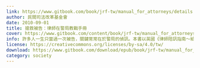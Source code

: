 ```yaml
---
link: https://www.gitbook.com/book/jrf-tw/manual_for_attorneys/details
author: 民間司法改革基金會
date: 2010-09-01
title: 搶救被告：律師在警局教戰手冊
cover: https://www.gitbook.com/content/book/jrf-tw/manual_for_attorneys/cover.jpg
info: 許多人一生只當過一次被告，關鍵常常在於警局的偵訊。本書以英國《律師陪訊指南～給警訊被告的建議》為基底，結合十多位台灣律師的實務作戰經驗淬鍊而成，保證給您耳目一新的警詢新視野。
license: https://creativecommons.org/licenses/by-sa/4.0/tw/
download: https://www.gitbook.com/download/epub/book/jrf-tw/manual_for_attorneys
category: society
---
```


